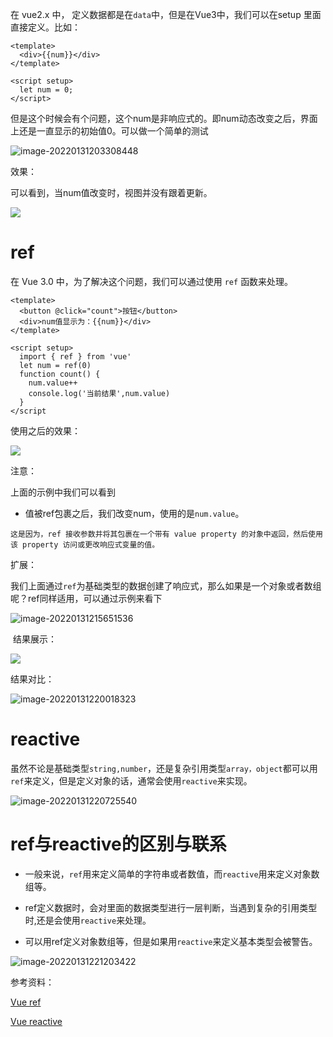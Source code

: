 

在 vue2.x 中， 定义数据都是在`data`中，但是在Vue3中，我们可以在setup 里面直接定义。比如：

````
<template>
  <div>{{num}}</div>
</template>

<script setup>
  let num = 0;
</script>
````

但是这个时候会有个问题，这个num是非响应式的。即num动态改变之后，界面上还是一直显示的初始值0。可以做一个简单的测试

![image-20220131203308448](https://imgstorage-1313684358.cos.ap-nanjing.myqcloud.com/img/image-20220131203308448.png)

效果：

可以看到，当num值改变时，视图并没有跟着更新。

![](https://imgstorage-1313684358.cos.ap-nanjing.myqcloud.com/Gif/220122%E6%96%B0%E5%B9%B4%E6%B4%BB%E5%8A%A8/2022/01/31/demo1.gif)

# ref

在 Vue 3.0 中，为了解决这个问题，我们可以通过使用 `ref` 函数来处理。

```
<template>
  <button @click="count">按钮</button>
  <div>num值显示为：{{num}}</div>
</template>

<script setup>
  import { ref } from 'vue'  
  let num = ref(0)   
  function count() {
    num.value++
    console.log('当前结果',num.value)
  }
</script
```

使用之后的效果：

![](https://imgstorage-1313684358.cos.ap-nanjing.myqcloud.com/Gif/220122%E6%96%B0%E5%B9%B4%E6%B4%BB%E5%8A%A8/2022/01/31/demo2.gif)



注意：

上面的示例中我们可以看到

- 值被ref包裹之后，我们改变num，使用的是`num.value`。

`这是因为，ref 接收参数并将其包裹在一个带有 value property 的对象中返回，然后使用该 property 访问或更改响应式变量的值。`

扩展：

我们上面通过`ref`为基础类型的数据创建了响应式，那么如果是一个对象或者数组呢？ref同样适用，可以通过示例来看下

![image-20220131215651536](https://imgstorage-1313684358.cos.ap-nanjing.myqcloud.com/img/image-20220131215651536.png)

​	结果展示：

![](https://imgstorage-1313684358.cos.ap-nanjing.myqcloud.com/Gif/220122%E6%96%B0%E5%B9%B4%E6%B4%BB%E5%8A%A8/2022/01/31/demo3.gif)

结果对比：

![image-20220131220018323](https://imgstorage-1313684358.cos.ap-nanjing.myqcloud.com/img/image-20220131220018323.png)

# reactive

虽然不论是基础类型`string,number`，还是复杂引用类型`array，object`都可以用`ref`来定义，但是定义对象的话，通常会使用`reactive`来实现。

![image-20220131220725540](https://imgstorage-1313684358.cos.ap-nanjing.myqcloud.com/Typora/typora-user-images/2022/01/31/image-20220131220725540.png)

# ref与reactive的区别与联系

- 一般来说，`ref`用来定义简单的字符串或者数值，而`reactive`用来定义对象数组等。

- ref定义数据时，会对里面的数据类型进行一层判断，当遇到复杂的引用类型时,还是会使用`reactive`来处理。
- 可以用ref定义对象数组等，但是如果用`reactive`来定义基本类型会被警告。

![image-20220131221203422](https://imgstorage-1313684358.cos.ap-nanjing.myqcloud.com/Typora/typora-user-images/2022/01/31/image-20220131221203422.png)



参考资料：

[Vue ref](https://v3.cn.vuejs.org/api/refs-api.html#ref)

[Vue reactive](https://v3.cn.vuejs.org/api/basic-reactivity.html#reactive)


















